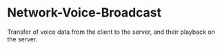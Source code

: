 # Network-Voice-Broadcast
Transfer of voice data from the client to the server, and their playback on the server.
